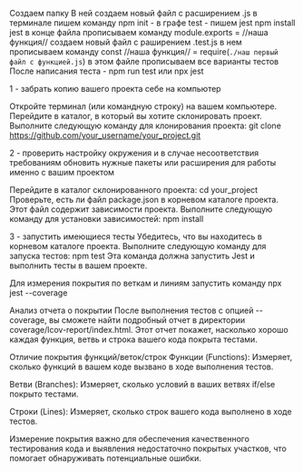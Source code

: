 Создаем папку
В ней создаем новый файл с расширением .js
в терминале пишем команду npm init - в графе test - пишем jest
npm install jest
в конце файла прописываем команду module.exports = //наша функция//
создаем новый файл с раширением .test.js
в нем прописываем команду const //наша функция// = require(`./наш первый файл с функцией.js`)
в этом файле прописываем все варианты тестов
После написания теста  - npm run test или npx jest



1 - забрать копию вашего проекта себе на компьютер

Откройте терминал (или командную строку) на вашем компьютере.
Перейдите в каталог, в который вы хотите склонировать проект.
Выполните следующую команду для клонирования проекта:
git clone https://github.com/your_username/your_project.git

2 - проверить настройку окружения и в случае несоответствия требованиям обновить нужные пакеты или расширения для работы именно с вашим проектом

Перейдите в каталог склонированного проекта:
cd your_project
Проверьте, есть ли файл package.json в корневом каталоге проекта. Этот файл содержит зависимости проекта.
Выполните следующую команду для установки зависимостей:
npm install

3 - запустить имеющиеся тесты
Убедитесь, что вы находитесь в корневом каталоге проекта.
Выполните следующую команду для запуска тестов:
npm test
Эта команда должна запустить Jest и выполнить тесты в вашем проекте.

Для измерения покрытия по веткам и линиям запустить команду npx jest --coverage


Анализ отчета о покрытии
После выполнения тестов с опцией --coverage, вы сможете найти подробный отчет в директории coverage/lcov-report/index.html. Этот отчет покажет, насколько хорошо каждая функция, ветвь и строка вашего кода покрыта тестами.

Отличие покрытия функций/веток/строк
Функции (Functions): Измеряет, сколько функций в вашем коде вызвано в ходе выполнения тестов.

Ветви (Branches): Измеряет, сколько условий в ваших ветвях if/else покрыто тестами.

Строки (Lines): Измеряет, сколько строк вашего кода выполнено в ходе тестов.

Измерение покрытия важно для обеспечения качественного тестирования кода и выявления недостаточно покрытых участков, что помогает обнаруживать потенциальные ошибки.